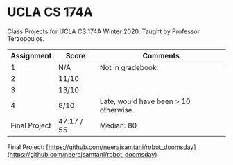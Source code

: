 # UCLA CS 174A

Class Projects for UCLA CS 174A Winter 2020. Taught by Professor Terzopoulos.

| Assignment    | Score      | Comments                              |
| ------------- | ---------- | ------------------------------------- |
| 1             | N/A        | Not in gradebook.                     |
| 2             | 11/10      |                                       |
| 3             | 13/10      |                                       |
| 4             | 8/10       | Late, would have been > 10 otherwise. |
| Final Project | 47.17 / 55 | Median: 80                            |

Final Project: [https://github.com/neerajsamtani/robot_doomsday](https://github.com/neerajsamtani/robot_doomsday)